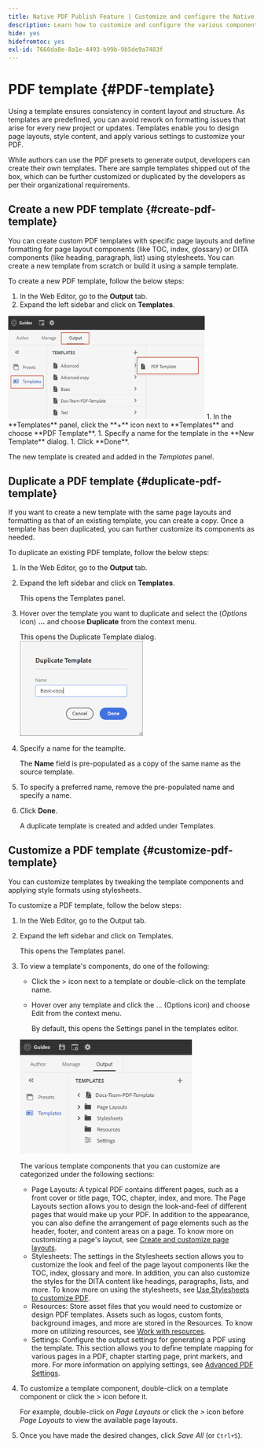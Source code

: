 ```yaml
---
title: Native PDF Publish Feature | Customize and configure the Native PDF feature
description: Learn how to customize and configure the various components of the Native PDF Feature.
hide: yes
hidefromtoc: yes
exl-id: 7660da8e-8a1e-4493-b99b-9b5de9a7483f
---
```

# PDF template {#PDF-template}

Using a template ensures consistency in content layout and structure. As templates are predefined, you can avoid rework on formatting issues that arise for every new project or updates. Templates enable you to design page layouts, style content, and apply various settings to customize your PDF.

While authors can use the PDF presets to generate output, developers can create their own templates. There are sample templates shipped out of the box, which can be further customized or duplicated by the developers as per their organizational requirements.


## Create a new PDF template {#create-pdf-template}

You can create custom PDF templates with specific page layouts and define formatting for page layout components (like TOC, index, glossary) or DITA components (like heading, paragraph, list) using stylesheets. You can create a new template from scratch or build it using a sample template.  

To create a new PDF template, follow the below steps:
1. In the Web Editor, go to the **Output** tab.
1. Expand the left sidebar and click on **Templates**.
<img src="assets/create-pdf-template.png" alt="Create PDF template" width="400">
1. In the **Templates** panel, click the **+** icon next to **Templates** and choose **PDF Template**.
1. Specify a name for the template in the **New Template** dialog.
1. Click **Done**. 
   
   The new template is created and added in the *Templates* panel. 

## Duplicate a PDF template {#duplicate-pdf-template}

If you want to create a new template with the same page layouts and formatting as that of an existing template, you can create a copy. Once a template has been duplicated, you can further customize its components as needed.

To duplicate an existing PDF template, follow the below steps:
1. In the Web Editor, go to the **Output** tab.
1. Expand the left sidebar and click on **Templates**.
   
   This opens the Templates panel.
1. Hover over the template you want to duplicate and select the (*Options* icon) **...** and choose **Duplicate** from the context menu.

   This opens the Duplicate Template dialog.   
   <img src="assets/duplicate-template.png" alt="Duplicate PDF template" width="250">  
1. Specify a name for the teamplte.

   The **Name** field is pre-populated as a copy of the same name as the source template.

1. To specify a preferred name, remove the pre-populated name and specify a name.
1. Click **Done**.
   
   A duplicate template is created and added under Templates.

## Customize a PDF template {#customize-pdf-template}

You can customize templates by tweaking the template components and applying style formats using stylesheets.

To customize a PDF template, follow the below steps:
1. In the Web Editor, go to the Output tab.
1. Expand the left sidebar and click on Templates.
   
   This opens the Templates panel.
1. To view a template's components, do one of the following:

   * Click the > icon next to a template or double-click on the template name.
   * Hover over any template and click the ... (Options icon) and choose Edit from the context menu.
   
      By default, this opens the Settings panel in the templates editor.
   <img src="assets/customize-pdf-template.png" alt="Customize PDF Teamplte" width="350">
   
   The various template components that you can customize are categorized under the following sections:
   * Page Layouts: A typical PDF contains different pages, such as a front cover or title page, TOC, chapter, index, and more. The Page Layouts section allows you to design the look-and-feel of different pages that would make up your PDF. In addition to the appearance, you can also define the arrangement of page elements such as the header, footer, and content areas on a page. To know more on customizing a page's layout, see [Create and customize page layouts](components-pdf-template.md#create-customize-page-layout).
   * Stylesheets: The settings in the Stylesheets section allows you to customize the look and feel of the page layout components like the TOC, index, glossary and more. In addition, you can also customize the styles for the DITA content like headings, paragraphs, lists, and more. To know more on using the stylesheets, see [Use Stylesheets to customize PDF](components-pdf-template.md#stylesheet-customization).
   * Resources: Store asset files that you would need to customize or design PDF templates. Assets such as logos, custom fonts, background images, and more are stored in the Resources. To know more on utilizing resources, see [Work with resources](components-pdf-template.md#work-with-resources).
   * Settings: Configure the output settings for generating a PDF using the template. This section allows you to define template mapping for various pages in a PDF, chapter starting page, print markers, and more. For more information on applying settings, see [Advanced PDF Settings](components-pdf-template.md#advanced-pdf-settings).
1. To customize a template component, double-click on a template component or click the > icon before it.
   
   For example, double-click on *Page Layouts* or click the *>* icon before *Page Layouts* to view the available
page layouts.
1. Once you have made the desired changes, click *Save All* (or `Ctrl+S`).
